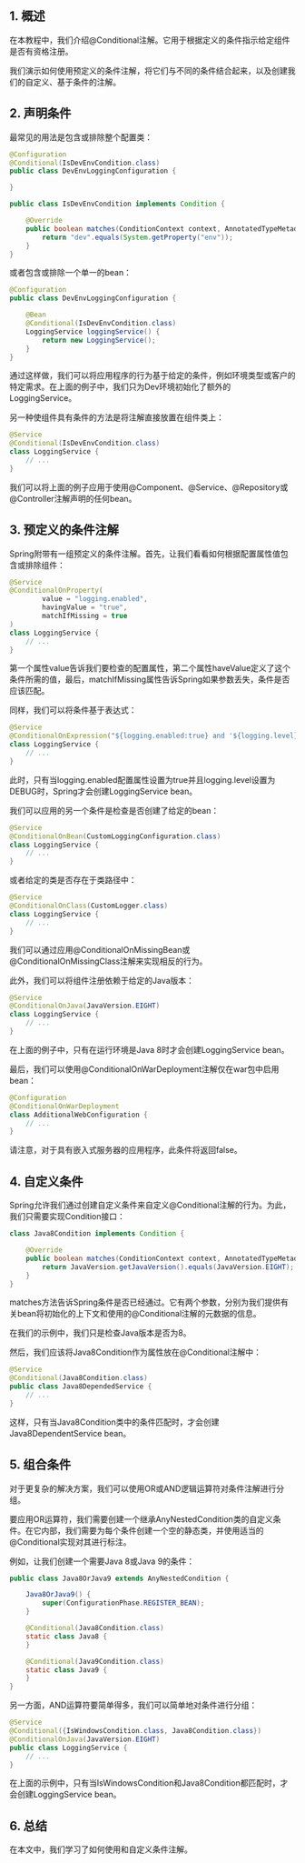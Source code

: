## 1. 概述

在本教程中，我们介绍@Conditional注解。它用于根据定义的条件指示给定组件是否有资格注册。

我们演示如何使用预定义的条件注解，将它们与不同的条件结合起来，以及创建我们的自定义、基于条件的注解。

## 2. 声明条件

最常见的用法是包含或排除整个配置类：

```java
@Configuration
@Conditional(IsDevEnvCondition.class)
public class DevEnvLoggingConfiguration {

}

public class IsDevEnvCondition implements Condition {

    @Override
    public boolean matches(ConditionContext context, AnnotatedTypeMetadata metadata) {
        return "dev".equals(System.getProperty("env"));
    }
}
```

或者包含或排除一个单一的bean：

```java
@Configuration
public class DevEnvLoggingConfiguration {

    @Bean
    @Conditional(IsDevEnvCondition.class)
    LoggingService loggingService() {
        return new LoggingService();
    }
}
```

通过这样做，我们可以将应用程序的行为基于给定的条件，例如环境类型或客户的特定需求。在上面的例子中，我们只为Dev环境初始化了额外的LoggingService。

另一种使组件具有条件的方法是将注解直接放置在组件类上：

```java
@Service
@Conditional(IsDevEnvCondition.class)
class LoggingService {
    // ...
}
```

我们可以将上面的例子应用于使用@Component、@Service、@Repository或@Controller注解声明的任何bean。

## 3. 预定义的条件注解

Spring附带有一组预定义的条件注解。首先，让我们看看如何根据配置属性值包含或排除组件：

```java
@Service
@ConditionalOnProperty(
        value = "logging.enabled",
        havingValue = "true",
        matchIfMissing = true
)
class LoggingService {
    // ...
}
```

第一个属性value告诉我们要检查的配置属性，第二个属性haveValue定义了这个条件所需的值，最后，matchIfMissing属性告诉Spring如果参数丢失，条件是否应该匹配。

同样，我们可以将条件基于表达式：

```java
@Service
@ConditionalOnExpression("${logging.enabled:true} and '${logging.level}'.equals('DEBUG')")
class LoggingService {
    // ...
}
```

此时，只有当logging.enabled配置属性设置为true并且logging.level设置为DEBUG时，Spring才会创建LoggingService bean。

我们可以应用的另一个条件是检查是否创建了给定的bean：

```java
@Service
@ConditionalOnBean(CustomLoggingConfiguration.class)
class LoggingService {
    // ...
}
```

或者给定的类是否存在于类路径中：

```java
@Service
@ConditionalOnClass(CustomLogger.class)
class LoggingService {
    // ...
}
```

我们可以通过应用@ConditionalOnMissingBean或@ConditionalOnMissingClass注解来实现相反的行为。

此外，我们可以将组件注册依赖于给定的Java版本：

```java
@Service
@ConditionalOnJava(JavaVersion.EIGHT)
class LoggingService {
    // ...
}
```

在上面的例子中，只有在运行环境是Java 8时才会创建LoggingService bean。

最后，我们可以使用@ConditionalOnWarDeployment注解仅在war包中启用bean：

```java
@Configuration
@ConditionalOnWarDeployment
class AdditionalWebConfiguration {
    // ...
}
```

请注意，对于具有嵌入式服务器的应用程序，此条件将返回false。

## 4. 自定义条件

Spring允许我们通过创建自定义条件来自定义@Conditional注解的行为。为此，我们只需要实现Condition接口：

```java
class Java8Condition implements Condition {

    @Override
    public boolean matches(ConditionContext context, AnnotatedTypeMetadata metadata) {
        return JavaVersion.getJavaVersion().equals(JavaVersion.EIGHT);
    }
}
```

matches方法告诉Spring条件是否已经通过。它有两个参数，分别为我们提供有关bean将初始化的上下文和使用的@Conditional注解的元数据的信息。

在我们的示例中，我们只是检查Java版本是否为8。

然后，我们应该将Java8Condition作为属性放在@Conditional注解中：

```java
@Service
@Conditional(Java8Condition.class)
public class Java8DependedService {
    // ...
}
```

这样，只有当Java8Condition类中的条件匹配时，才会创建Java8DependentService bean。

## 5. 组合条件

对于更复杂的解决方案，我们可以使用OR或AND逻辑运算符对条件注解进行分组。

要应用OR运算符，我们需要创建一个继承AnyNestedCondition类的自定义条件。在它内部，我们需要为每个条件创建一个空的静态类，并使用适当的@Conditional实现对其进行标注。

例如，让我们创建一个需要Java 8或Java 9的条件：

```java
public class Java8OrJava9 extends AnyNestedCondition {

    Java8OrJava9() {
        super(ConfigurationPhase.REGISTER_BEAN);
    }

    @Conditional(Java8Condition.class)
    static class Java8 {
    }

    @Conditional(Java9Condition.class)
    static class Java9 {
    }
}
```

另一方面，AND运算符要简单得多，我们可以简单地对条件进行分组：

```java
@Service
@Conditional({IsWindowsCondition.class, Java8Condition.class})
@ConditionalOnJava(JavaVersion.EIGHT)
public class LoggingService {
    // ...
}
```

在上面的示例中，只有当IsWindowsCondition和Java8Condition都匹配时，才会创建LoggingService bean。

## 6. 总结

在本文中，我们学习了如何使用和自定义条件注解。